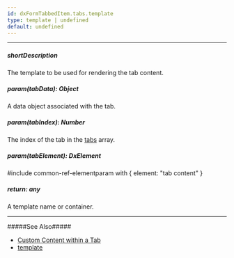 ```yaml
---
id: dxFormTabbedItem.tabs.template
type: template | undefined
default: undefined
---
```

---
##### shortDescription
The template to be used for rendering the tab content.

##### param(tabData): Object
A data object associated with the tab.

##### param(tabIndex): Number
The index of the tab in the [tabs](/api-reference/10%20UI%20Components/dxForm/5%20Item%20Types/TabbedItem/tabs '/Documentation/ApiReference/UI_Components/dxForm/Item_Types/TabbedItem/tabs/') array.

##### param(tabElement): DxElement
#include common-ref-elementparam with { element: "tab content" }

##### return: any
A template name or container.

---
#####See Also#####
- [Custom Content within a Tab](/concepts/05%20UI%20Components/Form/10%20Organize%20Simple%20Items/10%20In%20Tabs/10%20Custom%20Content%20within%20a%20Tab.md '/Documentation/Guide/UI_Components/Form/Organize_Simple_Items/In_Tabs/#Custom_Content_within_a_Tab')
- [template](/api-reference/50%20Common/Object%20Structures/template '/Documentation/ApiReference/Common/Object_Structures/template/')